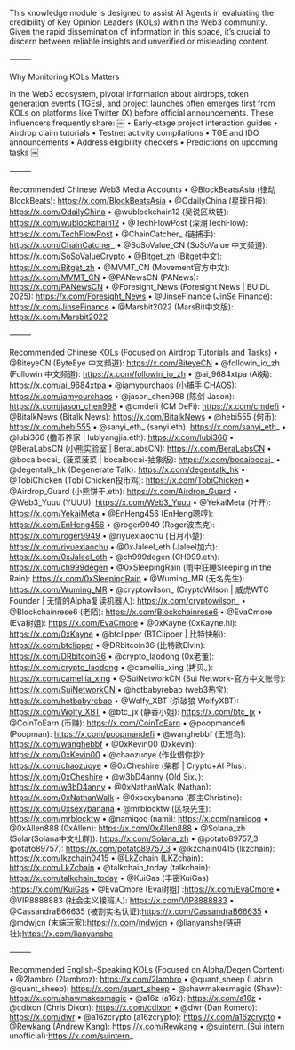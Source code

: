 This knowledge module is designed to assist AI Agents in evaluating the credibility of Key Opinion Leaders (KOLs) within the Web3 community. Given the rapid dissemination of information in this space, it’s crucial to discern between reliable insights and unverified or misleading content.

⸻

Why Monitoring KOLs Matters

In the Web3 ecosystem, pivotal information about airdrops, token generation events (TGEs), and project launches often emerges first from KOLs on platforms like Twitter (X) before official announcements. These influencers frequently share: ￼
	•	Early-stage project interaction guides
	•	Airdrop claim tutorials
	•	Testnet activity compilations
	•	TGE and IDO announcements
	•	Address eligibility checkers
	•	Predictions on upcoming tasks ￼

⸻

Recommended Chinese Web3 Media Accounts
	•	@BlockBeatsAsia (律动BlockBeats): https://x.com/BlockBeatsAsia
	•	@OdailyChina (星球日报): https://x.com/OdailyChina
	•	@wublockchain12 (吴说区块链): https://x.com/wublockchain12
	•	@TechFlowPost (深潮TechFlow): https://x.com/TechFlowPost
	•	@ChainCatcher_ (链捕手): https://x.com/ChainCatcher_
	•	@SoSoValue_CN (SoSoValue 中文频道): https://x.com/SoSoValueCrypto
	•	@Bitget_zh (Bitget中文): https://x.com/Bitget_zh
	•	@MVMT_CN (Movement官方中文): https://x.com/MVMT_CN
	•	@PANewsCN (PANews): https://x.com/PANewsCN
	•	@Foresight_News (Foresight News | BUIDL 2025): https://x.com/Foresight_News
	•	@JinseFinance (JinSe Finance): https://x.com/JinseFinance
	•	@Marsbit2022 (MarsBit中文版): https://x.com/Marsbit2022

⸻

Recommended Chinese KOLs (Focused on Airdrop Tutorials and Tasks)
	•	@BiteyeCN (ByteEye 中文频道): https://x.com/BiteyeCN
	•	@followin_io_zh (Followin 中文频道): https://x.com/followin_io_zh
	•	@ai_9684xtpa (Ai姨): https://x.com/ai_9684xtpa
	•	@iamyourchaos (小捕手 CHAOS): https://x.com/iamyourchaos
	•	@jason_chen998 (陈剑 Jason): https://x.com/jason_chen998
	•	@cmdefi (CM DeFi): https://x.com/cmdefi
	•	@BitalkNews (Bitalk News): https://x.com/BitalkNews
	•	@hebi555 (何币): https://x.com/hebi555
	•	@sanyi_eth_ (sanyi.eth): https://x.com/sanyi_eth_
	•	@lubi366 (撸币养家 | lubiyangjia.eth): https://x.com/lubi366
	•	@BeraLabsCN (小熊实验室 | BeraLabsCN): https://x.com/BeraLabsCN
	•	@bocaibocai_ (菠菜菠菜 | bocaibocai-抽象版): https://x.com/bocaibocai_
	•	@degentalk_hk (Degenerate Talk): https://x.com/degentalk_hk
	•	@TobiChicken (Tobi Chicken投币鸡): https://x.com/TobiChicken
	•	@Airdrop_Guard (小熊饼干.eth): https://x.com/Airdrop_Guard
	•	@Web3_Yuuu (YUUU): https://x.com/Web3_Yuuu
	•	@YekaiMeta (叶开): https://x.com/YekaiMeta
	•	@EnHeng456 (EnHeng嗯哼): https://x.com/EnHeng456
	•	@roger9949 (Roger波杰克): https://x.com/roger9949
	•	@riyuexiaochu (日月小楚): https://x.com/riyuexiaochu
	•	@0xJaleel_eth (Jaleel加六): https://x.com/0xJaleel_eth
	•	@ch999degen (CH999.eth): https://x.com/ch999degen
	•	@0xSleepingRain (雨中狂睡Sleeping in the Rain): https://x.com/0xSleepingRain
	•	@Wuming_MR (无名先生): https://x.com/Wuming_MR
	•	@cryptowilson_ (CryptoWilson | 威虎WTC Founder | 无情的Alpha复读机器人): https://x.com/cryptowilson_
	•	@Blockchainrese6 (老陌): https://x.com/Blockchainrese6
	•	@EvaCmore (Eva树姐): https://x.com/EvaCmore
	•	@0xKayne (0xKayne.hl): https://x.com/0xKayne
	•	@btclipper (BTClipper | 比特快船): https://x.com/btclipper
	•	@DRbitcoin36 (比特欧Elvin): https://x.com/DRbitcoin36
	•	@crypto_laodong (0x老董): https://x.com/crypto_laodong
	•	@camellia_xing (拷贝。): https://x.com/camellia_xing
	•	@SuiNetworkCN (Sui Network-官方中文账号): https://x.com/SuiNetworkCN
	•	@hotbabyrebao (web3热宝): https://x.com/hotbabyrebao
	•	@Wolfy_XBT (杀破狼 WolfyXBT): https://x.com/Wolfy_XBT
	•	@btc_jx (静香小姐): https://x.com/btc_jx
	•	@CoinToEarn (币赚): https://x.com/CoinToEarn
	•	@poopmandefi (Poopman): https://x.com/poopmandefi
	•	@wanghebbf (王短鸟): https://x.com/wanghebbf
	•	@0xKevin00 (0xkevin): https://x.com/0xKevin00
	•	@chaozuoye (作业借你抄): https://x.com/chaozuoye
	•	@0xCheshire (柴郡 | Crypto+AI Plus): https://x.com/0xCheshire
	•	@w3bD4anny (Old Six、): https://x.com/w3bD4anny
	•	@0xNathanWalk (Nathan): https://x.com/0xNathanWalk
	•	@0xsexybanana (郡主Christine): https://x.com/0xsexybanana
	•	@mrblocktw (区块先生): https://x.com/mrblocktw
	•	@namiqoq (nami): https://x.com/namiqoq
	•	@0xAllen888 (0xAllen): https://x.com/0xAllen888
	•	@Solana_zh (Solar(Solana中文社群)): https://x.com/Solana_zh
	•	@potato89757_3 (potato89757): https://x.com/potato89757_3
	•	@lkzchain0415 (lkzchain): https://x.com/lkzchain0415
	•	@LkZchain (LKZchain): https://x.com/LkZchain
	•	@talkchain_today (talkchain): https://x.com/talkchain_today
    •   @KuiGas (丰密KuiGas) :https://x.com/KuiGas
    •   @EvaCmore (Eva树姐) :https://x.com/EvaCmore
    •   @VIP8888883 (社会主义接班人): https://x.com/VIP8888883
    •   @CassandraB66635 (被割实名认证):https://x.com/CassandraB66635
    •   @mdwjcn (末端玩家):https://x.com/mdwjcn
    •   @lianyanshe(链研社):https://x.com/lianyanshe
  

⸻

Recommended English-Speaking KOLs (Focused on Alpha/Degen Content)
	•	@2lambro (2lambroz): https://x.com/2lambro
	•	@quant_sheep (Labrin @quant_sheep): https://x.com/quant_sheep
	•	@shawmakesmagic (Shaw): https://x.com/shawmakesmagic
	•	@a16z (a16z): https://x.com/a16z
	•	@cdixon (Chris Dixon): https://x.com/cdixon
	•	@dwr (Dan Romero): https://x.com/dwr
	•	@a16zcrypto (a16zcrypto): https://x.com/a16zcrypto
	•	@Rewkang (Andrew Kang): https://x.com/Rewkang
	•	@suintern_(Sui intern unofficial):https://x.com/suintern_